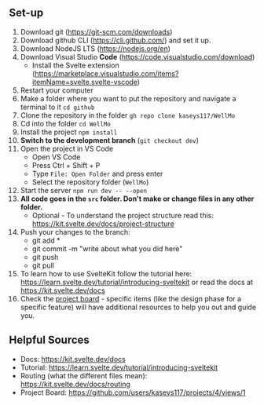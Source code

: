## Set-up

1. Download git (https://git-scm.com/downloads)
2. Download github CLI (https://cli.github.com/) and set it up.
3. Download NodeJS LTS (https://nodejs.org/en)
4. Download Visual Studio **Code** (https://code.visualstudio.com/download)
    * Install the Svelte extension (https://marketplace.visualstudio.com/items?itemName=svelte.svelte-vscode)
5. Restart your computer
6. Make a folder where you want to put the repository and navigate a terminal to it `cd github`
7. Clone the repository in the folder  `gh repo clone kaseys117/WellMo`
8. Cd into the folder `cd WellMo`
9. Install the project `npm install`
10. **Switch to the development branch** (`git checkout dev`)
11. Open the project in VS Code
    * Open VS Code
    * Press Ctrl + Shift + P
    * Type `File: Open Folder` and press enter
    * Select the repository folder (`WellMo`)
12. Start the server `npm run dev -- --open`
13. **All code goes in the `src` folder. Don't make or change files in any other folder.**
    * Optional - To understand the project structure read this: https://kit.svelte.dev/docs/project-structure
14. Push your changes to the branch:
    * git add *
    * git commit -m "write about what you did here"
    * git push
    * git pull
15. To learn how to use SvelteKit follow the tutorial here: https://learn.svelte.dev/tutorial/introducing-sveltekit or read the docs at https://kit.svelte.dev/docs
16. Check the [project board](https://github.com/users/kaseys117/projects/4/views/1) - specific items (like the design phase for a specific feature) will have additional resources to help you out and guide you.

## Helpful Sources

* Docs: https://kit.svelte.dev/docs
* Tutorial: https://learn.svelte.dev/tutorial/introducing-sveltekit
* Routing (what the different files mean): https://kit.svelte.dev/docs/routing
* Project Board: https://github.com/users/kaseys117/projects/4/views/1
